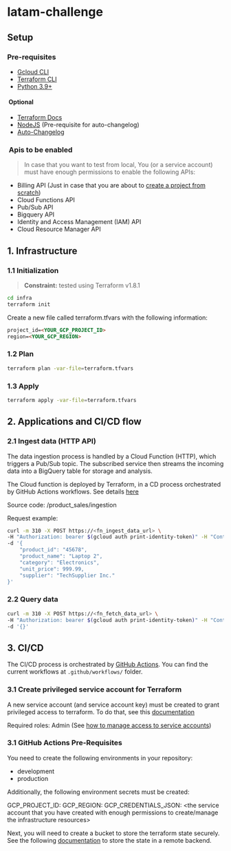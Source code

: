 # latam-challenge

## Setup

### Pre-requisites

- [Gcloud CLI](https://cloud.google.com/sdk/docs/install?hl=es-419)
- [Terraform CLI](https://developer.hashicorp.com/terraform/tutorials/aws-get-started/install-cli)
- [Python 3.9+](https://www.python.org/downloads/)

####  Optional

- [Terraform Docs](https://terraform-docs.io/)
- [NodeJS](https://nodejs.org/en/download/package-manager) (Pre-requisite for auto-changelog)
- [Auto-Changelog](https://www.npmjs.com/package/auto-changelog)

###  Apis to be enabled

> In case that you want to test from local, You (or a service account) must have enough permissions to enable the following APIs:

- Billing API (Just in case that you are about to [create a project from scratch](https://developers.google.com/workspace/guides/create-project#google-cloud-console))
- Cloud Functions API
- Pub/Sub API
- Bigquery API
- Identity and Access Management (IAM) API
- Cloud Resource Manager API

## 1. Infrastructure

### 1.1 Initialization

> **Constraint:** tested using Terraform v1.8.1

```bash
cd infra
terraform init
```

Create a new file called terraform.tfvars with the following information:

```md
project_id=<YOUR_GCP_PROJECT_ID>
region=<YOUR_GCP_REGION>
```

### 1.2 Plan

```bash
terraform plan -var-file=terraform.tfvars
```

### 1.3 Apply

```bash
terraform apply -var-file=terraform.tfvars
```

## 2. Applications and CI/CD flow



### 2.1 Ingest data (HTTP API)

The data ingestion process is handled by a Cloud Function (HTTP), which triggers a Pub/Sub topic. The subscribed service then streams the incoming data into a BigQuery table for storage and analysis.

The Cloud function is deployed by Terraform, in a CD process orchestrated by GitHub Actions workflows. See details [here](<TOOD>)

Source code: /product_sales/ingestion

Request example:

```bash
curl -m 310 -X POST https://<fn_ingest_data_url> \
-H "Authorization: bearer $(gcloud auth print-identity-token)" -H "Content-Type: application/json" \
-d '{
    "product_id": "45678",
    "product_name": "Laptop 2",
    "category": "Electronics",
    "unit_price": 999.99,
    "supplier": "TechSupplier Inc."
}'
```

### 2.2 Query data

```bash
curl -m 310 -X POST https://<fn_fetch_data_url> \
-H "Authorization: bearer $(gcloud auth print-identity-token)" -H "Content-Type: application/json" \
-d '{}'
```

## 3. CI/CD

The CI/CD process is orchestrated by [GitHub Actions](https://docs.github.com/en/actions). You can find the current workflows at `.github/workflows/` folder.

### 3.1 Create privileged service account for Terraform

A new service account (and service account key) must be created to grant privileged access to terraform. To do that, see this [documentation](https://cloud.google.com/iam/docs/service-accounts-create)

Required roles: Admin (See [how to manage access to service accounts](https://cloud.google.com/iam/docs/manage-access-service-accounts))

### 3.1 GitHub Actions Pre-Requisites

You need to create the following environments in your repository:

- development
- production

Additionally, the following environment secrets must be created:

GCP_PROJECT_ID: <the project id where you want to deploy the infrastructure>
GCP_REGION: <the region where you want to deploy the infrastructure>
GCP_CREDENTIALS_JSON: <the service account that you have created with enough permissions to create/manage the infrastructure resources>

Next, you will need to create a bucket to store the terraform state securely. See the following [documentation](https://cloud.google.com/docs/terraform/resource-management/store-state) to
store the state in a remote backend.